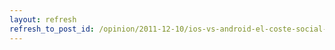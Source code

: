 ```yaml
---
layout: refresh
refresh_to_post_id: /opinion/2011-12-10/ios-vs-android-el-coste-social-de-la-eficiencia-o-el-coste-tcnico-de-la-libertad
---
```


